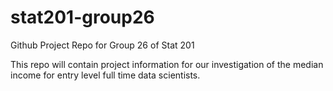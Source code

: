 # stat201-group26
Github Project Repo for Group 26 of Stat 201

This repo will contain project information for our investigation of the median income for entry level full time data scientists.
